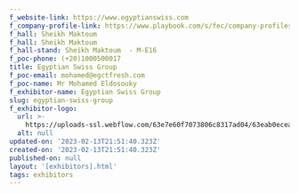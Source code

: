 ```yaml
---
f_website-link: https://www.egyptianswiss.com
f_company-profile-link: https://www.playbook.com/s/fec/company-profiles
f_hall: Sheikh Maktoum
f_hall: Sheikh Maktoum
f_hall-stand: Sheikh Maktoum  - M-E16
f_poc-phone: (+20)1000500017
title: Egyptian Swiss Group
f_poc-email: mohamed@egctfresh.com
f_poc-name: Mr Mohamed Eldosouky
f_exhibitor-name: Egyptian Swiss Group
slug: egyptian-swiss-group
f_exhibitor-logo:
  url: >-
    https://uploads-ssl.webflow.com/63e7e60f7073806c8317ad04/63eab0ecea9ebd8aa3a87e3e_ODU3YQ.jpeg
  alt: null
updated-on: '2023-02-13T21:51:40.323Z'
created-on: '2023-02-13T21:51:40.323Z'
published-on: null
layout: '[exhibitors].html'
tags: exhibitors
---
```



